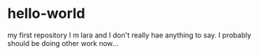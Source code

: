 # hello-world
my first repository
I m lara and I don't really hae anything to say. I probably should be doing other work now...
